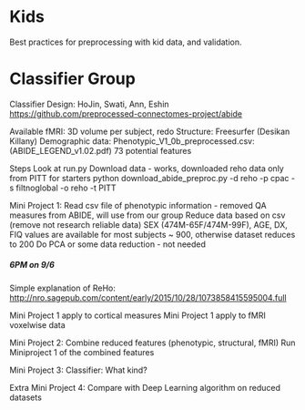 # Kids

Best practices for preprocessing with kid data, and validation.


# Classifier Group
Classifier Design: HoJin, Swati, Ann, Eshin
https://github.com/preprocessed-connectomes-project/abide


Available
fMRI: 3D volume per subject, redo
Structure: Freesurfer (Desikan Killany)
Demographic data: Phenotypic_V1_0b_preprocessed.csv: (ABIDE_LEGEND_v1.02.pdf)
73 potential features

Steps
Look at run.py
Download data - works, downloaded reho data only from PITT for starters
python download_abide_preproc.py -d reho -p cpac -s filtnoglobal -o reho -t PITT

Mini Project 1:
Read csv file of phenotypic information - removed QA measures from ABIDE, will use from our group
Reduce data based on csv (remove not research reliable data)
SEX (474M-65F/474M-99F), AGE, DX, FIQ values are available for most subjects ~ 900, otherwise dataset reduces to 200
Do PCA or some data reduction - not needed
##### 6PM on 9/6

Simple explanation of ReHo: http://nro.sagepub.com/content/early/2015/10/28/1073858415595004.full

Mini Project 1 apply to
 cortical measures
Mini Project 1 apply to
 fMRI voxelwise data 

Mini Project 2: 
Combine reduced features (phenotypic, structural, fMRI)
Run Miniproject 1 of the combined features

Mini Project 3:
Classifier: What kind? 

Extra
Mini Project 4:
Compare with Deep Learning algorithm on reduced datasets
